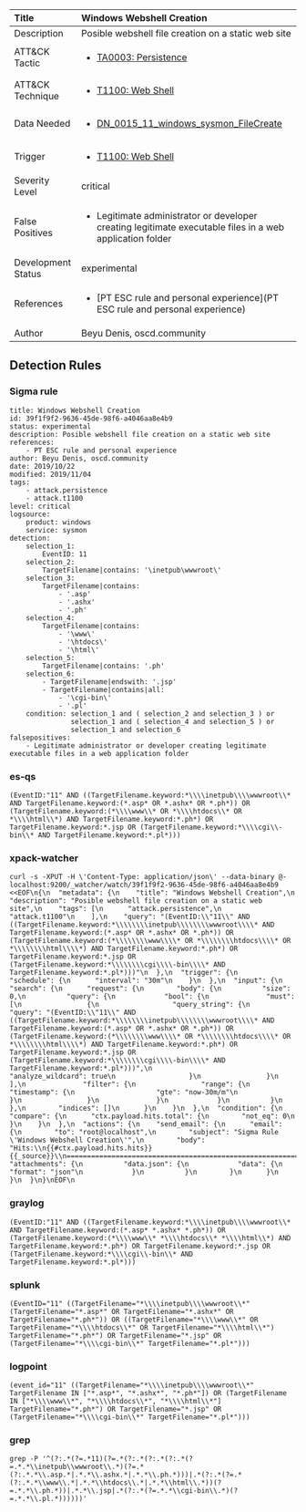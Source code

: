 | Title                | Windows Webshell Creation                                                                                                                                                 |
|:---------------------|:------------------------------------------------------------------------------------------------------------------------------------------------------------|
| Description          | Posible webshell file creation on a static web site                                                                                                                                           |
| ATT&amp;CK Tactic    |  <ul><li>[TA0003: Persistence](https://attack.mitre.org/tactics/TA0003)</li></ul>  |
| ATT&amp;CK Technique | <ul><li>[T1100: Web Shell](https://attack.mitre.org/techniques/T1100)</li></ul>  |
| Data Needed          | <ul><li>[DN_0015_11_windows_sysmon_FileCreate](../Data_Needed/DN_0015_11_windows_sysmon_FileCreate.md)</li></ul>  |
| Trigger              | <ul><li>[T1100: Web Shell](../Triggers/T1100.md)</li></ul>  |
| Severity Level       | critical |
| False Positives      | <ul><li>Legitimate administrator or developer creating legitimate executable files in a web application folder</li></ul>  |
| Development Status   | experimental |
| References           | <ul><li>[PT ESC rule and personal experience](PT ESC rule and personal experience)</li></ul>  |
| Author               | Beyu Denis, oscd.community |


## Detection Rules

### Sigma rule

```
title: Windows Webshell Creation
id: 39f1f9f2-9636-45de-98f6-a4046aa8e4b9
status: experimental
description: Posible webshell file creation on a static web site
references:
    - PT ESC rule and personal experience
author: Beyu Denis, oscd.community
date: 2019/10/22
modified: 2019/11/04
tags:
    - attack.persistence
    - attack.t1100
level: critical
logsource:
    product: windows
    service: sysmon
detection:
    selection_1:
        EventID: 11
    selection_2:
        TargetFilename|contains: '\inetpub\wwwroot\'
    selection_3:
        TargetFilename|contains:
            - '.asp'
            - '.ashx'
            - '.ph'
    selection_4:
        TargetFilename|contains:
            - '\www\'
            - '\htdocs\'
            - '\html\'
    selection_5:
        TargetFilename|contains: '.ph'
    selection_6:
        - TargetFilename|endswith: '.jsp'
        - TargetFilename|contains|all:
            - '\cgi-bin\'
            - '.pl'
    condition: selection_1 and ( selection_2 and selection_3 ) or
               selection_1 and ( selection_4 and selection_5 ) or
               selection_1 and selection_6
falsepositives:
    - Legitimate administrator or developer creating legitimate executable files in a web application folder

```





### es-qs
    
```
(EventID:"11" AND ((TargetFilename.keyword:*\\\\inetpub\\\\wwwroot\\* AND TargetFilename.keyword:(*.asp* OR *.ashx* OR *.ph*)) OR (TargetFilename.keyword:(*\\\\www\\* OR *\\\\htdocs\\* OR *\\\\html\\*) AND TargetFilename.keyword:*.ph*) OR TargetFilename.keyword:*.jsp OR (TargetFilename.keyword:*\\\\cgi\\-bin\\* AND TargetFilename.keyword:*.pl*)))
```


### xpack-watcher
    
```
curl -s -XPUT -H \'Content-Type: application/json\' --data-binary @- localhost:9200/_watcher/watch/39f1f9f2-9636-45de-98f6-a4046aa8e4b9 <<EOF\n{\n  "metadata": {\n    "title": "Windows Webshell Creation",\n    "description": "Posible webshell file creation on a static web site",\n    "tags": [\n      "attack.persistence",\n      "attack.t1100"\n    ],\n    "query": "(EventID:\\"11\\" AND ((TargetFilename.keyword:*\\\\\\\\inetpub\\\\\\\\wwwroot\\\\* AND TargetFilename.keyword:(*.asp* OR *.ashx* OR *.ph*)) OR (TargetFilename.keyword:(*\\\\\\\\www\\\\* OR *\\\\\\\\htdocs\\\\* OR *\\\\\\\\html\\\\*) AND TargetFilename.keyword:*.ph*) OR TargetFilename.keyword:*.jsp OR (TargetFilename.keyword:*\\\\\\\\cgi\\\\-bin\\\\* AND TargetFilename.keyword:*.pl*)))"\n  },\n  "trigger": {\n    "schedule": {\n      "interval": "30m"\n    }\n  },\n  "input": {\n    "search": {\n      "request": {\n        "body": {\n          "size": 0,\n          "query": {\n            "bool": {\n              "must": [\n                {\n                  "query_string": {\n                    "query": "(EventID:\\"11\\" AND ((TargetFilename.keyword:*\\\\\\\\inetpub\\\\\\\\wwwroot\\\\* AND TargetFilename.keyword:(*.asp* OR *.ashx* OR *.ph*)) OR (TargetFilename.keyword:(*\\\\\\\\www\\\\* OR *\\\\\\\\htdocs\\\\* OR *\\\\\\\\html\\\\*) AND TargetFilename.keyword:*.ph*) OR TargetFilename.keyword:*.jsp OR (TargetFilename.keyword:*\\\\\\\\cgi\\\\-bin\\\\* AND TargetFilename.keyword:*.pl*)))",\n                    "analyze_wildcard": true\n                  }\n                }\n              ],\n              "filter": {\n                "range": {\n                  "timestamp": {\n                    "gte": "now-30m/m"\n                  }\n                }\n              }\n            }\n          }\n        },\n        "indices": []\n      }\n    }\n  },\n  "condition": {\n    "compare": {\n      "ctx.payload.hits.total": {\n        "not_eq": 0\n      }\n    }\n  },\n  "actions": {\n    "send_email": {\n      "email": {\n        "to": "root@localhost",\n        "subject": "Sigma Rule \'Windows Webshell Creation\'",\n        "body": "Hits:\\n{{#ctx.payload.hits.hits}}{{_source}}\\n================================================================================\\n{{/ctx.payload.hits.hits}}",\n        "attachments": {\n          "data.json": {\n            "data": {\n              "format": "json"\n            }\n          }\n        }\n      }\n    }\n  }\n}\nEOF\n
```


### graylog
    
```
(EventID:"11" AND ((TargetFilename.keyword:*\\\\inetpub\\\\wwwroot\\* AND TargetFilename.keyword:(*.asp* *.ashx* *.ph*)) OR (TargetFilename.keyword:(*\\\\www\\* *\\\\htdocs\\* *\\\\html\\*) AND TargetFilename.keyword:*.ph*) OR TargetFilename.keyword:*.jsp OR (TargetFilename.keyword:*\\\\cgi\\-bin\\* AND TargetFilename.keyword:*.pl*)))
```


### splunk
    
```
(EventID="11" ((TargetFilename="*\\\\inetpub\\\\wwwroot\\*" (TargetFilename="*.asp*" OR TargetFilename="*.ashx*" OR TargetFilename="*.ph*")) OR ((TargetFilename="*\\\\www\\*" OR TargetFilename="*\\\\htdocs\\*" OR TargetFilename="*\\\\html\\*") TargetFilename="*.ph*") OR TargetFilename="*.jsp" OR (TargetFilename="*\\\\cgi-bin\\*" TargetFilename="*.pl*")))
```


### logpoint
    
```
(event_id="11" ((TargetFilename="*\\\\inetpub\\\\wwwroot\\*" TargetFilename IN ["*.asp*", "*.ashx*", "*.ph*"]) OR (TargetFilename IN ["*\\\\www\\*", "*\\\\htdocs\\*", "*\\\\html\\*"] TargetFilename="*.ph*") OR TargetFilename="*.jsp" OR (TargetFilename="*\\\\cgi-bin\\*" TargetFilename="*.pl*")))
```


### grep
    
```
grep -P '^(?:.*(?=.*11)(?=.*(?:.*(?:.*(?:.*(?=.*.*\\inetpub\\wwwroot\\.*)(?=.*(?:.*.*\\.asp.*|.*.*\\.ashx.*|.*.*\\.ph.*)))|.*(?:.*(?=.*(?:.*.*\\www\\.*|.*.*\\htdocs\\.*|.*.*\\html\\.*))(?=.*.*\\.ph.*))|.*.*\\.jsp|.*(?:.*(?=.*.*\\cgi-bin\\.*)(?=.*.*\\.pl.*))))))'
```



